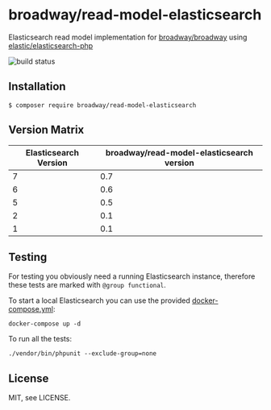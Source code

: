 broadway/read-model-elasticsearch
=================================

Elasticsearch read model implementation for [broadway/broadway](https://github.com/broadway/broadway) 
using [elastic/elasticsearch-php](https://github.com/elastic/elasticsearch-php)

![build status](https://github.com/broadway/read-model-elasticsearch/actions/workflows/ci.yml/badge.svg)

## Installation

```
$ composer require broadway/read-model-elasticsearch
```

## Version Matrix

| Elasticsearch Version | broadway/read-model-elasticsearch version |
| --------------------- | ----------------------------------------- |
| 7                     | 0.7                                       |
| 6                     | 0.6                                       |
| 5                     | 0.5                                       |
| 2                     | 0.1                                       |
| 1                     | 0.1                                       |

## Testing
For testing you obviously need a running Elasticsearch instance, therefore
these tests are marked with `@group functional`.

To start a local Elasticsearch you can use the provided [docker-compose.yml](https://docs.docker.com/compose/compose-file/):

```
docker-compose up -d
```

To run all the tests:

```
./vendor/bin/phpunit --exclude-group=none
```

## License

MIT, see LICENSE.
